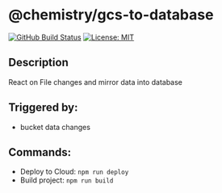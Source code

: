 # @chemistry/gcs-to-database
[![GitHub Build Status](https://github.com/chemistry/crystallography-api/workflows/CI/badge.svg)](https://github.com/chemistry/crystallography-api/actions?query=workflow%3ACI)
[![License: MIT](https://img.shields.io/badge/License-MIT-gren.svg)](https://opensource.org/licenses/MIT)

## Description
React on File changes and mirror data into database

## Triggered by:
 - bucket data changes

## Commands:
  * Deploy to Cloud: `npm run deploy`
  * Build project: `npm run build`
